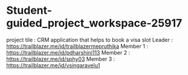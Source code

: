 # Student-guided_project_workspace-25917
project tile : CRM application that helps to book a visa slot
Leader : https://trailblazer.me/id/trailblazermepruthika
Member 1 : https://trailblazer.me/id/pdharshini113
Member 2 : https://trailblazer.me/id/sphy03
Member 3 : https://trailblazer.me/id/vsingaravelu1
